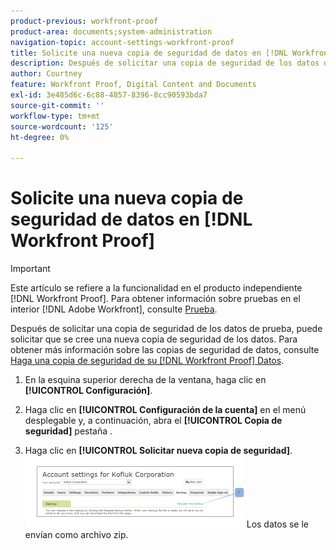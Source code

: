 ```yaml
---
product-previous: workfront-proof
product-area: documents;system-administration
navigation-topic: account-settings-workfront-proof
title: Solicite una nueva copia de seguridad de datos en [!DNL Workfront Proof]
description: Después de solicitar una copia de seguridad de los datos de prueba, puede solicitar que se cree una nueva copia de seguridad de los datos. Para obtener más información sobre las copias de seguridad de datos, consulte Copia de seguridad [!DNL Workfront Proof] Datos.
author: Courtney
feature: Workfront Proof, Digital Content and Documents
exl-id: 3e485d6c-6c88-4857-8396-8cc90593bda7
source-git-commit: ''
workflow-type: tm+mt
source-wordcount: '125'
ht-degree: 0%

---
```


# Solicite una nueva copia de seguridad de datos en [!DNL Workfront Proof]

>[!IMPORTANT]
>
>Este artículo se refiere a la funcionalidad en el producto independiente [!DNL Workfront Proof]. Para obtener información sobre pruebas en el interior [!DNL Adobe Workfront], consulte [Prueba](../../../review-and-approve-work/proofing/proofing.md).

Después de solicitar una copia de seguridad de los datos de prueba, puede solicitar que se cree una nueva copia de seguridad de los datos. Para obtener más información sobre las copias de seguridad de datos, consulte [Haga una copia de seguridad de su [!DNL Workfront Proof] Datos](../../../workfront-proof/wp-work-proofsfiles/organize-your-work/back-up-data.md).

1. En la esquina superior derecha de la ventana, haga clic en **[!UICONTROL Configuración]**.
1. Haga clic en **[!UICONTROL Configuración de la cuenta]** en el menú desplegable y, a continuación, abra el **[!UICONTROL Copia de seguridad]** pestaña .

1. Haga clic en **[!UICONTROL Solicitar nueva copia de seguridad]**.
   ![New_backup.png](assets/new-backup-350x115.png)
Los datos se le envían como archivo zip.
